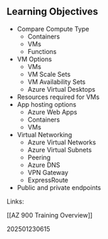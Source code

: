 
## Learning Objectives
* Compare Compute Type
	* Containers
	* VMs
	* Functions
* VM Options
	* VMs
	* VM Scale Sets
	* VM Availability Sets
	* Azure Virtual Desktops
* Resources required for VMs
* App hosting options
	* Azure Web Apps
	* Containers
	* VMs
* Virtual Networking
	* Azure Virtual Networks
	* Azure Virtual Subnets
	* Peering
	* Azure DNS
	* VPN Gateway
	* ExpressRoute
* Public and private endpoints

Links:

[[AZ 900 Training Overview]]

202501230615